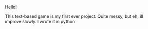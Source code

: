 Hello!

This text-based game is my first ever project. Quite messy, but eh, ill improve slowly.
I wrote it in python
